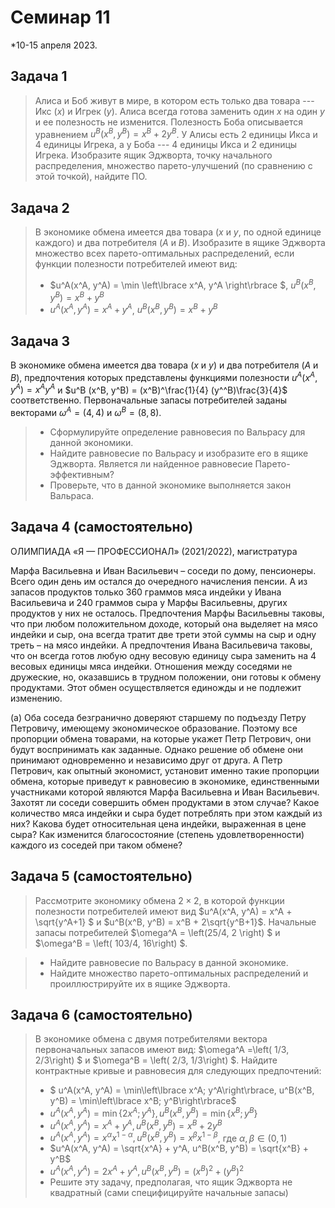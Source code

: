 # Семинар 11

*10-15 апреля 2023. 

## Задача 1 

> Алиса и Боб живут в мире, в котором есть только два товара --- Икс ($x$) и Игрек ($y$). Алиса всегда готова заменить один $x$ на один $y$ и ее полезность не изменится. Полезность Боба описывается уравнением $u^B(x^B, y^B) = x^B + 2y^B$. У Алисы есть 2 единицы Икса и 4 единицы Игрека, а у Боба --- 4 единицы Икса и 2 единицы Игрека. Изобразите ящик Эджворта, точку начального распределения, множество парето-улучшений (по сравнению с этой точкой), найдите ПО.

## Задача 2

> В экономике обмена имеется два товара ($x$ и $y$, по одной единице каждого) и два потребителя ($A$ и $B$). Изобразите в ящике Эджворта множество всех парето-оптимальных распределений, если функции полезности потребителей имеют вид:
> *  $u^A(x^A, y^A) = \min \left\lbrace x^A, y^A \right\rbrace $, $u^B(x^B, y^B) = x^B + y^B$
> *  $u^A(x^A, y^A) = x^A + y^A$, $u^B(x^B, y^B) = x^B + y^B$


## Задача 3
В экономике обмена имеется два товара ($x$ и $y$) и два потребителя ($A$ и $B$), предпочтения которых представлены функциями полезности $u^A(x^A,y^A) = x^Ay^A$ и $u^B (x^B, y^B) = (x^B)^\frac{1}{4} (y^^B)\frac{3}{4}$ соответственно. Первоначальные запасы потребителей заданы векторами $\omega^A = (4, 4)$ и $\omega^B = (8, 8)$.
> * Сформулируйте определение равновесия по Вальрасу для данной экономики.
> * Найдите равновесие по Вальрасу и изобразите его в ящике Эджворта. Является ли найденное равновесие Парето-эффективным?
> * Проверьте, что в данной экономике выполняется закон Вальраса.

## Задача 4 (самостоятельно)
ОЛИМПИАДА «Я — ПРОФЕССИОНАЛ» (2021/2022), магистратура

Марфа Васильевна и Иван Васильевич – соседи по дому, пенсионеры. Всего
один день им остался до очередного начисления пенсии. А из запасов продуктов только 360
граммов мяса индейки у Ивана Васильевича и 240 граммов сыра у Марфы Васильевны,
других продуктов у них не осталось. Предпочтения Марфы Васильевны таковы, что при
любом положительном доходе, который она выделяет на мясо индейки и сыр, она всегда
тратит две трети этой суммы на сыр и одну треть – на мясо индейки. А предпочтения Ивана
Васильевича таковы, что он всегда готов любую одну весовую единицу сыра заменить на 4
весовых единицы мяса индейки. Отношения между соседями не дружеские, но, оказавшись
в трудном положении, они готовы к обмену продуктами. Этот обмен осуществляется
единожды и не подлежит изменению.

(а) Оба соседа безгранично доверяют старшему по подъезду Петру Петровичу, имеющему
экономическое образование. Поэтому все пропорции обмена товарами, на которые укажет
Петр Петрович, они будут воспринимать как заданные. Однако решение об обмене они
принимают одновременно и независимо друг от друга. А Петр Петрович, как опытный
экономист, установит именно такие пропорции обмена, которые приведут к равновесию в
экономике, единственными участниками которой являются Марфа Васильевна и Иван
Васильевич. Захотят ли соседи совершить обмен продуктами в этом случае? Какое
количество мяса индейки и сыра будет потреблять при этом каждый из них? Какова будет
относительная цена индейки, выраженная в цене сыра? Как изменится благосостояние
(степень удовлетворенности) каждого из соседей при таком обмене?

## Задача 5 (самостоятельно)
> Рассмотрите экономику обмена $2\times 2$, в которой функции полезности потребителей имеют вид $u^A(x^A, y^A) = x^A + \sqrt{y^A+1} $ и $u^B(x^B, y^B) = x^B + 2\sqrt{y^B+1}$. Начальные запасы потребителей $\omega^A = \left(25/4, 2 \right) $ и $\omega^B = \left( 103/4, 16\right) $.

> * Найдите равновесие по Вальрасу в данной экономике.
> * Найдите множество парето-оптимальных распределений и проиллюстрируйте их в ящике Эджворта.

## Задача 6 (самостоятельно)

> В экономике обмена с двумя потребителями вектора первоначальных запасов имеют вид: $\omega^A =\left( 1/3, 2/3\right) $ и $\omega^B = \left( 2/3, 1/3\right) $. Найдите контрактные кривые и равновесия для следующих предпочтений:
> * $ u^A(x^A, y^A) = \min\left\lbrace x^A; y^A\right\rbrace, u^B(x^B, y^B) = \min\left\lbrace x^B; y^B\right\rbrace$
> * $u^A(x^A, y^A) = \min\left\lbrace 2x^A; y^A\right\rbrace, u^B(x^B, y^B) = \min\left\lbrace x^B; y^B\right\rbrace$
> * $u^A(x^A,y^A) = x^A + y^A, u^B(x^B, y^B) = x^B + 2y^B$
> * $u^A(x^A, y^A) =x^\alpha x^{1-\alpha}, u^B(x^B, y^B) = x^\beta x^{1-\beta}$, где $\alpha, \beta \in (0, 1)$
> * $u^A(x^A, y^A) = \sqrt{x^A} + y^A, u^B(x^B, y^B) = \sqrt{x^B} + y^B$
> * $u^A(x^A, y^A) = 2x^A + y^A, u^B(x^B,y^B) = (x^B)^2 + (y^B)^2$
> * Решите эту задачу, предполагая, что ящик Эджворта не квадратный (сами специфицируйте начальные запасы)

	
